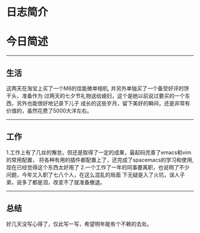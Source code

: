 日志简介
========


# 今日简述 #

-------------------------------------------------------------------------------

## 生活 ##
这两天在淘宝上买了一个M6的佳能微单相机, 并另外单独买了一个备受好评的饼干头，准备作为
过两天的七夕节礼物送给媳妇，这个是她以前说过要买的一个东西，另外也能很好地记录下儿子
成长的这些岁月，留下美好的瞬间，还是非常有价值的，虽然花费了5000大洋左右。

-------------------------------------------------------------------------------

## 工作 ##
1.工作上有了几丝的懈怠，但还是取得了一定的成果，最起码完善了emacs和vim的常用配置，
将各种有用的插件都配置上了，还完成了spacemacs的学习和使用, 现在已经觉得这个东西太好用了
2.一个工作了一年的同事要离职，也说明了不少问题，今年又入职了七八个人，在这么混乱的局面
下无疑是入了火坑，误人子弟，说多了都是泪，改变不了就准备撤退。

-------------------------------------------------------------------------------

## 总结 ##
好几天没写心得了，仅此写一写，希望明年能有个不赖的去处。



